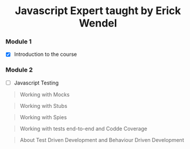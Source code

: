 <h1 align="center">
  Javascript Expert taught by Erick Wendel
</h1>

### Module 1

- [x] Introduction to the course

### Module 2

- [ ] Javascript Testing
> Working with Mocks

> Working with Stubs

> Working with Spies

> Working with tests end-to-end and Codde Coverage

> About Test Driven Development and Behaviour Driven Development
